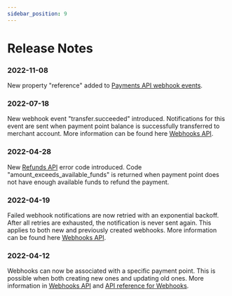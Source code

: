 ```yaml
---
sidebar_position: 9
---
```


# Release Notes

### 2022-11-08
New property "reference" added to [Payments API webhook events](/docs/app-payments/webhooks#payments-api).

### 2022-07-18
New webhook event "transfer.succeeded" introduced. Notifications for this event are sent when payment point balance is successfully transferred to merchant account. More information can be found here [Webhooks API](/docs/app-payments/webhooks#transfers).

### 2022-04-28
New [Refunds API](/docs/app-payments/payments-refunds/error-codes#refunds) error code introduced. Code "amount_exceeds_available_funds" is returned when payment point does not have enough available funds to refund the payment.

### 2022-04-19
Failed webhook notifications are now retried with an exponential backoff. After all retries are exhausted, the notification is never sent again. This applies to both new and previously created webhooks. More information can be found here [Webhooks API](/docs/app-payments/webhooks#requirements-and-limitations).

### 2022-04-12
Webhooks can now be associated with a specific payment point. This is possible when both creating new ones and updating old ones. More information in [Webhooks API](/docs/app-payments/webhooks#webhooks-for-specific-payment-points) and [API reference for Webhooks](https://developer.mobilepay.dk/product/).